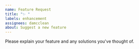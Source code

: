 ```yaml
---
name: Feature Request
title: "✨ "
labels: enhancement
assignees: damcclean
about: Suggest a new feature
---
```


Please explain your feature and any solutions you've thought of.
